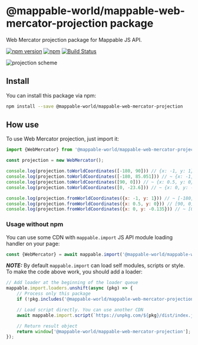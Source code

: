 # @mappable-world/mappable-web-mercator-projection package

Web Mercator projection package for Mappable JS API.

[![npm version](https://badge.fury.io/js/@mappable-world%2Fmappable-web-mercator-projection.svg)](https://badge.fury.io/js/@mappable-world%2Fmappable-web-mercator-projection)
[![npm](https://img.shields.io/npm/dm/@mappable-world/mappable-web-mercator-projection.svg)](https://www.npmjs.com/package/@mappable-world/mappable-web-mercator-projection)
[![Build Status](https://github.com/mappable-world/mappable-web-mercator-projection/workflows/Run%20tests/badge.svg)](https://github.com/mappable-world/mappable-web-mercator-projection/actions/workflows/tests.yml)

![projection scheme](https://github.com/mappable-world/mappable-web-mercator-projection/blob/main/projection_scheme.png?raw=true)

## Install

You can install this package via npm:

```bash
npm install --save @mappable-world/mappable-web-mercator-projection
```

## How use

To use Web Mercator projection, just import it:

```js
import {WebMercator} from '@mappable-world/mappable-web-mercator-projection';

const projection = new WebMercator();

console.log(projection.toWorldCoordinates([-180, 90])) // {x: -1, y: 1}
console.log(projection.toWorldCoordinates([-180, 85.051])) // ~ {x: -1, y: 1}
console.log(projection.toWorldCoordinates([90, 0])) // ~ {x: 0.5, y: 0}
console.log(projection.toWorldCoordinates([0, -23.6])) // ~ {x: 0, y: -0.135}

console.log(projection.fromWorldCoordinates({x: -1, y: 1})) // ~ [-180, 85.051]
console.log(projection.fromWorldCoordinates({x: 0.5, y: 0})) // [90, 0]
console.log(projection.fromWorldCoordinates({x: 0, y: -0.135})) // ~ [0, -23.6]
```

### Usage without npm

You can use some CDN with `mappable.import` JS API module loading handler on your page:

```js
const {WebMercator} = await mappable.import('@mappable-world/mappable-web-mercator-projection');
```

**_NOTE:_**
By default `mappable.import` can load self modules, scripts or style.
To make the code above work, you should add a loader:

```js
// Add loader at the beginning of the loader queue
mappable.import.loaders.unshift(async (pkg) => {
    // Process only this package
    if (!pkg.includes('@mappable-world/mappable-web-mercator-projection')) return;

    // Load script directly. You can use another CDN
    await mappable.import.script(`https://unpkg.com/${pkg}/dist/index.js`);

    // Return result object
    return window['@mappable-world/mappable-web-mercator-projection'];
});
```
